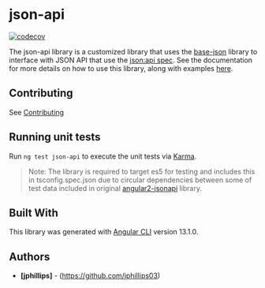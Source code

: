 # json-api

[![codecov](https://codecov.io/gh/ngx-material-dashboard/ngx-material-dashboard/branch/main/graph/badge.svg?flag=json-api)](https://app.codecov.io/gh/ngx-material-dashboard/ngx-material-dashboard/tree/main/projects/json-api)

The json-api library is a customized library that uses the [base-json](https://ngx-material-dashboard.github.io/ngx-material-dashboard/base-json) library to
interface with JSON API that use the [json:api spec](https://jsonapi.org/). See the documentation for more details on how to use this library, along with examples [here](https://ngx-material-dashboard.github.io/ngx-material-dashboard/json-api).

## Contributing

See [Contributing](https://github.com/ngx-material-dashboard/ngx-material-dashboard/blob/main/CONTRIBUTING.md)

## Running unit tests

Run `ng test json-api` to execute the unit tests via
[Karma](https://karma-runner.github.io).

> Note: The library is required to target es5 for testing and includes this in
> tsconfig.spec.json due to circular dependencies between some of test data
> included in original [angular2-jsonapi](https://github.com/ghidoz/angular2-jsonapi)
> library.

## Built With

This library was generated with [Angular CLI](https://github.com/angular/angular-cli)
version 13.1.0.

## Authors

* **[jphillips]** - (https://github.com/jphillips03)

